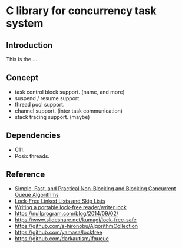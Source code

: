 C library for concurrency task system
=====================================

Introduction
------------

This is the ...

Concept
-------

- task control block support. (name, and more)
- suspend / resume support.
- thread pool support.
- channel support. (inter task communication)
- stack tracing support. (maybe)

Dependencies
------------

- C11.
- Posix threads.

Reference
---------

- [Simple, Fast, and Practical Non-Blocking and Blocking Concurrent Queue Algorithms](http://www.cs.rochester.edu/u/scott/papers/1996_PODC_queues.pdf)
- [Lock-Free Linked Lists and Skip Lists](http://www.cse.yorku.ca/~ruppert/papers/lfll.pdf)
- [Writing a portable lock-free reader/writer lock](https://yizhang82.dev/lock-free-rw-lock)
- https://nullprogram.com/blog/2014/09/02/
- https://www.slideshare.net/kumagi/lock-free-safe
- https://github.com/s-hironobu/AlgorithmCollection
- https://github.com/yamasa/lockfree
- https://github.com/darkautism/lfqueue

